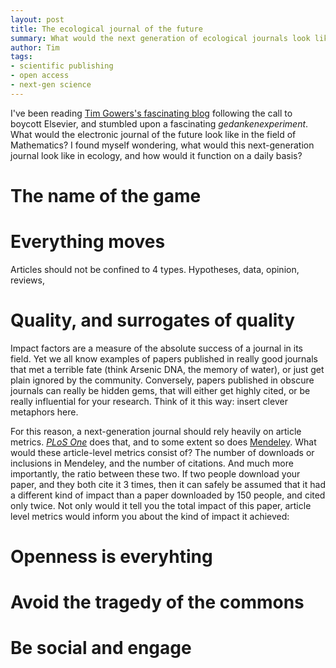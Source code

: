 ```yaml
---
layout: post
title: The ecological journal of the future
summary: What would the next generation of ecological journals look like?
author: Tim
tags:
- scientific publishing
- open access
- next-gen science
---
```


I've been reading [Tim Gowers's fascinating blog](http://gowers.wordpress.com/2012/01/29/whats-wrong-with-electronic-journals/) following the call to boycott Elsevier, and stumbled upon a fascinating *gedankenexperiment*. What would the electronic journal of the future look like in the field of Mathematics? I found myself wondering, what would this next-generation journal look like in ecology, and how would it function on a daily basis?

# The name of the game

# Everything moves

Articles should not be confined to 4 types. Hypotheses, data, opinion, reviews, 

# Quality, and surrogates of quality

Impact factors are a measure of the absolute success of a journal in its field. Yet we all know examples of papers published in really good journals that met a terrible fate (think Arsenic DNA, the memory of water), or just get plain ignored by the community. Conversely, papers published in obscure journals can really be hidden gems, that will either get highly cited, or be really influential for your research. Think of it this way: insert clever metaphors here.

For this reason, a next-generation journal should rely heavily on article metrics. [*PLoS One*]() does that, and to some extent so does [Mendeley](). What would these article-level metrics consist of? The number of downloads or inclusions in Mendeley, and the number of citations. And much more importantly, the ratio between these two. If two people download your paper, and they both cite it 3 times, then it can safely be assumed that it had a different kind of impact than a paper downloaded by 150 people, and cited only twice. Not only would it tell you the total impact of this paper, article level metrics would inform you about the kind of impact it achieved:

# Openness is everyhting

# Avoid the tragedy of the commons

# Be social and engage
